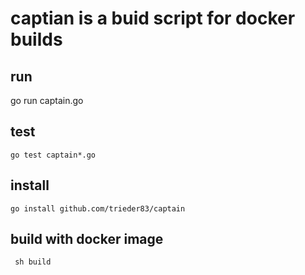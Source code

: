 # captian is a buid script for docker builds

## run
go run captain.go

## test
```
go test captain*.go
```

## install
```
go install github.com/trieder83/captain
```

## build with docker image 
```
 sh build
```


